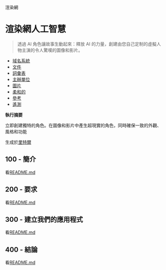 渲染網

# 渲染網人工智慧

> 透過 AI 角色讓故事生動起來：釋放 AI 的力量，創建由您自己定制的虛擬人物主演的令人驚嘆的圖像和影片。

-   [域名系統](./DNS.md)
-   [文件](./DOCUMENTATION.md)
-   [詞彙表](./GLOSSARY.md)
-   [主辦單位](./HOSTS.md)
-   [圖片](./IMAGES.md)
-   [柔和的](./PODMAN.md)
-   [參考](./REFERENCES.md)
-   [遙測](./TELEMETRY.md)

**執行摘要**

立即創建獨特的角色。在圖像和影片中產生超現實的角色，同時確保一致的外觀、風格和功能

生成於[里特爾](https://app.rytr.me)

## 100 - 簡介

看[README.md](./100/README.md)

## 200 - 要求

看[README.md](./200/README.md)

## 300 - 建立我們的應用程式

看[README.md](./300/README.md)

## 400 - 結論

看[README.md](./400/README.md)
